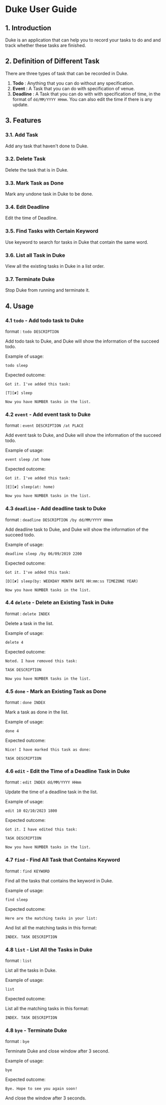 # Duke User Guide

## 1. Introduction
Duke is an application that can help you to record your tasks to do and
and track whether these tasks are finished. 

## 2. Definition of Different Task
There are three types of task that can be recorded in Duke.
  1. **Todo** : Anything that you can do without any specification.
  2. **Event** : A Task that you can do with specification of venue.
  3. **Deadline** : A Task that you can do with with specification of time,
  in the format of `dd/MM/YYYY HHmm`. You can also edit the time if there is any update.
  
## 3. Features 

### 3.1. Add Task
  Add any task that haven't done to Duke. 
### 3.2. Delete Task
  Delete the task that is in Duke.
### 3.3. Mark Task as Done
  Mark any undone task in Duke to be done.
### 3.4. Edit Deadline
  Edit the time of Deadline.
### 3.5. Find Tasks with Certain Keyword
  Use keyword to search for tasks in Duke that contain the same word.
### 3.6. List all Task in Duke
  View all the existing tasks in Duke in a list order.
### 3.7. Terminate Duke
  Stop Duke from running and terminate it.

## 4. Usage

### 4.1 `todo` - Add todo task to Duke

format : `todo DESCRIPTION`

Add todo task to Duke, and Duke will show the information of the succeed todo.

Example of usage: 

`todo sleep`

Expected outcome:

`Got it. I've added this task:`

`[T][✘] sleep`
  
`Now you have NUMBER tasks in the list.` 

### 4.2 `event` - Add event task to Duke

format : `event DESCRIPTION /at PLACE`

Add event task to Duke, and Duke will show the information of the succeed todo.

Example of usage: 

`event sleep /at home`

Expected outcome:

`Got it. I've added this task:`

`[E][✘] sleep(at: home)`
  
`Now you have NUMBER tasks in the list.` 

### 4.3 `deadline` - Add deadline task to Duke

format : `deadline DESCRIPTION /by dd/MM/YYYY HHmm`

Add deadline task to Duke, and Duke will show the information of the succeed todo.

Example of usage: 

`deadline sleep /by 06/09/2019 2200`

Expected outcome:

`Got it. I've added this task:`

`[D][✘] sleep(by: WEEKDAY MONTH DATE HH:mm:ss TIMEZONE YEAR)`
  
`Now you have NUMBER tasks in the list.` 

### 4.4 `delete` - Delete an Existing Task in Duke

format : `delete INDEX`

Delete a task in the list.

Example of usage: 

`delete 4`

Expected outcome:

`Noted. I have removed this task:`

`TASK DESCRIPTION`
  
`Now you have NUMBER tasks in the list.`

### 4.5 `done` - Mark an Existing Task as Done

format : `done INDEX`

Mark a task as done in the list.

Example of usage: 

`done 4`

Expected outcome:

`Nice! I have marked this task as done:`

`TASK DESCRIPTION`

### 4.6 `edit` - Edit the Time of a Deadline Task in Duke

format : `edit INDEX dd/MM/YYYY HHmm`

Update the time of a deadline task in the list.

Example of usage: 

`edit 10 02/10/2023 1800`

Expected outcome:

`Got it. I have edited this task:`

`TASK DESCRIPTION`
  
`Now you have NUMBER tasks in the list.`

### 4.7 `find` - Find All Task that Contains Keyword

format : `find KEYWORD`

Find all the tasks that contains the keyword in Duke.

Example of usage: 

`find sleep`

Expected outcome:

`Here are the matching tasks in your list:`

And list all the matching tasks in this format:

`INDEX. TASK DESCRIPTION`

### 4.8 `list` - List All the Tasks in Duke

format : `list`

List all the tasks in Duke.

Example of usage: 

`list`

Expected outcome:

List all the matching tasks in this format:

`INDEX. TASK DESCRIPTION`

### 4.8 `bye` - Terminate Duke

format : `bye`

Terminate Duke and close window after 3 second.

Example of usage: 

`bye`

Expected outcome:

`Bye. Hope to see you again soon!`

And close the window after 3 seconds.